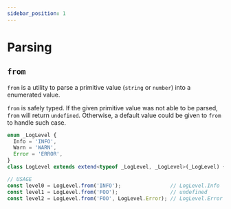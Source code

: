 ```yaml
---
sidebar_position: 1
---
```


# Parsing

## `from`

`from` is a utility to parse a primitive value (`string` or `number`) into a enumerated value.

`from` is safely typed. If the given primitive value was not able to be parsed, `from` will return `undefined`. Otherwise, a default value could be given to `from` to handle such case.

```ts
enum _LogLevel {
  Info = 'INFO',
  Warn = 'WARN',
  Error = 'ERROR',
}
class LogLevel extends extend<typeof _LogLevel, _LogLevel>(_LogLevel) {}

// USAGE
const level0 = LogLevel.from('INFO');                // LogLevel.Info
const level1 = LogLevel.from('FOO');                 // undefined
const level2 = LogLevel.from('FOO', LogLevel.Error); // LogLevel.Error
```
